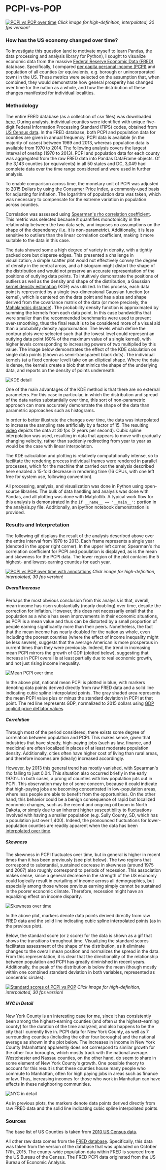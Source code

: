 # PCPI-vs-POP

[![PCPI vs POP over time](images/minimal.gif)](https://vimeo.com/143492324)
*Click image for high-definition, interpolated, 30 fps version!*

### How has the US economy changed over time?

To investigate this question (and to motivate myself to learn Pandas, the data processing and analysis library for Python), I sought to visualize economic data from the massive [Federal Reserve Economic Data (FRED)](https://research.stlouisfed.org/fred2/) database. Specifically, I compared [per capita personal income (PCPI)](https://en.wikipedia.org/wiki/Per_capita_income) and population of all counties (or equivalents, e.g. borough or unincorporated town) in the US. These metrics were selected on the assumption that, when combined, they would demonstrate how general prosperity has changed over time for the nation as a whole, and how the distribution of these changes manifested for individual localities.

### Methodology

The entire FRED database (as a collection of csv files) was downloaded [here](https://research.stlouisfed.org/fred2/downloaddata/). During analysis, individual counties were identified with unique five-digit Federal Information Processing Standard (FIPS) codes, obtained from [US Census data](https://www.census.gov/geo/reference/codes/cou.html). In the FRED database, both PCPI and population data for counties are given in annual frequency. PCPI data is available (in the majority of cases) between 1969 and 2013, whereas population data is available from 1970 to 2014. The following analysis covers the largest interval of overlap (1970 to 2013). PCPI and population data for each county was aggregated from the raw FRED data into Pandas DataFrame objects. Of the 3,143 counties (or equivalents) in all 50 states and DC, 3,049 had complete data over the time range considered and were used in further analysis.

To enable comparison across time, the monetary unit of PCPI was adjusted to 2015 Dollars by using the [Consumer Price Index](https://research.stlouisfed.org/fred2/series/CPIAUCSL), a commonly-used basis for adjusting for inflation. The logarithm of population data was taken, which was necessary to compensate for the extreme variation in population across counties.

Correlation was assessed using [Spearman's rho correlation coefficient](https://en.wikipedia.org/wiki/Spearman%27s_rank_correlation_coefficient). This metric was selected because it quantifies monotonicity in the relationship between the two data sets, and imposes no assumptions on the shape of the dependency (i.e. it is non-parametric). Additionally, it is less sensitive to outliers than the linear correlation coefficient, making it more suitable to the data in this case.

The data showed some a high degree of variety in density, with a tightly packed core but disperse edges. This presented a challenge in visualization; a simple scatter plot would not effectively convey the degree of density in the central areas, and a histogram might distort the shape of the distribution and would not preserve an accurate representation of the positions of outlying data points. To intuitively demonstrate the positions of outliers as well as the density and shape of the distribution, a Gaussian [kernel density estimation](https://en.wikipedia.org/wiki/Kernel_density_estimation) (KDE) was utilized. In this process, each data point is represented by a single two-dimensional Gaussian function (or kernel), which is centered on the data point and has a size and shape derived from the covariance matrix of the data (or more precisely, the [Mahalanobis distance](https://en.wikipedia.org/wiki/Mahalanobis_distance)). The probability density function is approximated by summing the kernels from each data point. In this case bandwidths that were smaller than the recommended benchmarks were used to prevent over-smoothing, thus the final result is to be considered more of a visual aid than a probability density approximation. The levels which define the contour plots were selected such that the lowest level could represent an outlying data point (60% of the maximum value of a single kernel), with higher levels corresponding to increasing powers of two multiplied by this value. The image below demonstrates the effect of the KDE calculation on single data points (shown as semi-transparent black dots). The individual kernels (at a fixed contour level) take on an elliptical shape. Where the data is dense, the kernels create a blob that mimics the shape of the underlying data, and reports on the density of points underneath.

![KDE detail](images/detail.png)

One of the main advantages of the KDE method is that there are no external parameters. For this case in particular, in which the distribution and spread of the data varies substantially over time, this sort of non-parametric approach can more accurately demonstrate the shape of the data than parametric approaches such as histograms.

In order to better illustrate the changes over time, the data was interpolated to increase the sampling rate artificially by a factor of 15. The resulting [video](https://vimeo.com/143492324) depicts the data at 30 fps (2 years per second). Cubic spline interpolation was used, resulting in data that appears to move with gradually changing velocity, rather than suddenly redirecting from year to year as would be the case with linear interpolation.

The KDE calculation and plotting is relatively computationally intense, so to facilitate the rendering process individual frames were rendered in parallel processes, which for the machine that carried out the analysis described here enabled a 15-fold decrease in rendering time (16 CPUs, with one left free for system use, following convention).

All processing, analysis, and visualization was done in Python using open-source libraries. The bulk of data handling and analysis was done with Pandas, and all plotting was done with Matplotlib. A typical work flow for this analysis is demonstrated in the `if __name__ == '__main__':` portion in the analysis.py file. Additionally, an ipython notebook demonstration is provided.

### Results and Interpretation

The following gif displays the result of the analysis described above over the entire interval from 1970 to 2013. Each frame represents a single year (denoted in the upper right corner). In the upper left corner, Spearman's rho correlation coefficient for PCPI and population is displayed, as is the mean and skewness for the PCPI data. The lower region of the plot contains the 5 highest- and lowest-earning counties for each year.

[![PCPI vs POP over time with annotations](images/annotated.gif)](https://vimeo.com/143492323)
*Click image for high-definition, interpolated, 30 fps version!*

##### Overall Increase

Perhaps the most obvious conclusion from this analysis is that, overall, mean income has risen substantially (nearly doubling) over time, despite the correction for inflation. However, this does not necessarily entail that the population as a whole has seen improvements in their economic situations, as PCPI is a mean value and thus can be distorted by a small proportion of people earning significantly more than their peers. Nonetheless, the fact that the mean income has nearly doubled for the nation as whole, even including the poorest counties (where the effect of income inequality might be less severe), suggests that the average American is more prosperous in current times than they were previously. Indeed, the trend in increasing mean PCPI mirrors the growth of GDP (plotted below), suggesting that increase in PCPI overall is at least partially due to real economic growth, and not just rising income inequality.

![Mean PCPI over time](images/mean_pcpi_vs_gdp.png)

In the above plot, national mean PCPI is plotted in blue, with markers denoting data points derived directly from raw FRED data and a solid line indicating cubic spline interpolated points. The gray shaded area represents the mean PCPI value plus or minus the standard deviation in PCPI at that point. The red line represents GDP, normalized to 2015 dollars using [GDP implicit price deflator values](https://research.stlouisfed.org/fred2/series/GDPDEF).

##### Correlation

Through most of the period considered, there exists some degree of correlation between population and PCPI. This makes sense, given that industries that have steady, high-paying jobs (such as law, finance, and medicine) are often localized in places of at least moderate population density. Additionally, cities often have higher cost of living than rural areas, and therefore incomes are (ideally) increased accordingly.

However, by 2013 this general trend has mostly vanished, with Spearman's rho falling to just 0.04. This situation also occurred briefly in the early 1970's. In both cases, a prong of counties with low population juts out in PCPI. This observation may be of some concern, because it could indicate that high-paying jobs are becoming concentrated in low-population areas, where less people are able to benefit from the opportunities. On the other hand, this behavior could be a benign consequence of rapid but localized economic changes, such as the recent and ongoing oil boom in North Dakota, or simply due to an inherent higher susceptibility to fluctuations involved with having a smaller population (e.g. Sully County, SD, which has a population just over 1,400). Indeed, the pronounced fluctuations for lower-population counties are readily apparent when the data has been [interpolated over time](https://vimeo.com/143492324).

##### Skewness

The skewness in PCPI fluctuates over time, but in general is higher in recent times than it has been previously (see plot below). The two regions that correspond to substantial, sustained decrease in skewness (around 1975 and 2007) also roughly correspond to periods of recession. This association makes sense, since a general decrease in the strength of the US economy could logically result in curtailing of income across all demographics, but especially among those whose previous earning simply cannot be sustained in the poorer economic climate. Therefore, recession might have an equalizing effect on income disparity.

![Skewness over time](images/skewness.png)

In the above plot, markers denote data points derived directly from raw FRED data and the solid line indicating cubic spline interpolated points (as in the previous plot). 

Below, the standard score (or z score) for the data is shown as a gif that shows the transitions throughout time. Visualizing the standard scores facilitates assessment of the shape of the distribution, as it eliminate changes to the overall mean position and normalizes the spread in the data. From this representation, it is clear that the directionality of the relationship between population and PCPI has greatly diminished in recent years. Additionally, the peak of the distribution is below the mean (though mostly within one combined standard deviation in both variables, represented as concentric circles).

[![Standard scores of PCPI vs POP](images/standard_score.gif)](https://vimeo.com/143492350)
*Click image for high-definition, interpolated, 30 fps version!*

##### NYC in Detail
New York County is an interesting case for me, since it has consistently been among the highest-earning counties (and often *is* the highest-earning county) for the duration of the time analyzed, and also happens to be the city that I currently live in. PCPI data for New York County, as well as 7 surrounding counties (including the other four boroughs) and the national average as shown in the plot below. The increases in income in New York County (Manhattan) apparently does not correspond to similar growth for the other four boroughs, which mostly track with the national average. Westchester and Nassau counties, on the other hand, do seem to share in some element of New York County's growth. One possible theory to account for this result is that these counties house many people who commute to Manhattan, often for high paying jobs in areas such as finance or law. Thus, increasing incomes for those who work in Manhattan can have effects in these neighboring communities.

![NYC in detail](images/NYC_detail.png)

As in previous plots, the markers denote data points derived directly from raw FRED data and the solid line indicating cubic spline interpolated points.

### Sources

The base list of US Counties is taken from [2010 US Census data](https://www.census.gov/geo/reference/codes/cou.html).

All other raw data comes from the [FRED database](https://research.stlouisfed.org/fred2/). Specifically, this data was taken from the version of the database that was uploaded on October 17th, 2015. The county-wide population data within FRED is sourced from the US Bureau of the Census. The FRED PCPI data originated from the US Bureau of Economic Analysis.

